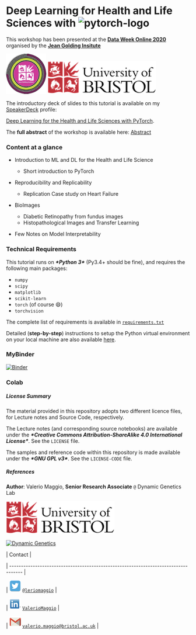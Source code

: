 # Deep Learning for Health and Life Sciences with ![pytorch-logo](./pytorch_logo_small.png)


This workshop has been presented at the [**Data Week Online 2020**](http://www.bristol.ac.uk/golding/get-involved/data-week-online-2020/) organised by the [**Jean Golding Insitute**](http://www.bristol.ac.uk/golding/) 

![JGI Logo](./logos/jgi-logo.png "Jean Golding Institute")
![UoB Logo](./logos/uob_logo_small.png "University of Bristol")

The introductory deck of slides to this tutorial is available on my [SpeakerDeck](https://speakerdeck.com/leriomaggio/) profile: 

[Deep Learning for the Health and Life Sciences with PyTorch](https://speakerdeck.com/leriomaggio/deep-learning-for-health-and-life-sciences-with-pytorch). 

The **full abstract** of the workshop is available here: [Abstract](./abstract.md)



### Content at a glance

* Introduction to ML and DL for the Health and Life Science
	- Short introduction to PyTorch

* Reproducibility and Replicability
	- Replication Case study on Heart Failure

* BioImages
	- Diabetic Retinopathy from fundus images
	- Histopathological Images and Transfer Learning

* Few Notes on Model Interpretability

### Technical Requirements

This tutorial runs on ***\*Python 3\**** (Py3.4+ should be fine), and requires the following main packages:

- `numpy`
- `scipy`
- `matplotlib`
- `scikit-learn`
- `torch` (of course 😄)
- `torchvision`

The complete list of requirements is available in [`requirements.txt`](./requirements.txt)


Detailed (**step-by-step**) instructions to setup the Python virtual environment on your local machine are also available [here](./setup.md).


### MyBinder

[![Binder](https://mybinder.org/badge_logo.svg)](https://mybinder.org/v2/gh/leriomaggio/deep-learning-health-life-sciences/master)

### Colab




##### License Summary



The material provided in this repository adopts two different licence files, for Lecture notes and Source Code, respectively. 



The Lecture notes (and corresponding source notebooks) are available under the ***\*Creative Commons Attribution-ShareAlike 4.0 International License\****. See the `LICENSE` file.



The samples and reference code within this repository is made available under the ***\*GNU GPL v3\****. See the `LICENSE-CODE` file.



##### References



**Author**: Valerio Maggio, **Senior Research Associate** `@` Dynamic Genetics Lab 



<img src="./logos/uob_logo_small.png" alt="University of Bristol" style="display:inline;  margin-top: 0 !important;" />



<a href="http://dynamicgenetics.org" title="Dynamic Genetics" target="_blank">

<img src="./logos/dynamic_genetics.png" width="30%" alt="Dynamic Genetics" style="display:inline;" /></a>



| Contact                                                                                  |

| ----------------------------------------------------------------------------------- |

| <img src="logos/twitter_small.png" alt="Twitter" style="display:inline"/> [`@leriomaggio`](http://twitter.com/leriomaggio) |

| <img src="logos/linkedin_small.png" alt="LinkedIn" style="display:inline"/> [`ValerioMaggio`](http://it.linkedin.com/in/valeriomaggio) |

| <img src="logos/gmail_small.png" alt="Mail" style="display:inline"/> [`valerio.maggio@bristol.ac.uk`]()     |